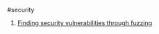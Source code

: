 #security

1. [Finding security vulnerabilities through fuzzing](http://fuzzing.in/codelabs/finding_security_vulnerabilities/index.html#0)

